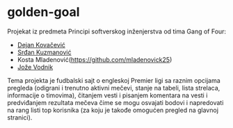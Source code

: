 # golden-goal
Projekat iz predmeta Principi softverskog inženjerstva od tima Gang of Four:

- [Dejan Kovačević](https://github.com/kovacevicdejan)
- [Srđan Kuzmanović](https://github.com/srkuzma)
- Kosta Mladenović(https://github.com/mladenovick25)
- [Jože Vodnik](https://github.com/JozeVodnik)

Tema projekta je fudbalski sajt o engleskoj Premier ligi sa raznim opcijama pregleda (odigrani i trenutno aktivni mečevi, stanje na tabeli, lista strelaca, informacije o timovima), čitanjem vesti i pisanjem komentara na vesti i predviđanjem rezultata mečeva čime se mogu osvajati bodovi i napredovati na rang listi top korisnika (za koju je takođe omogućen pregled na glavnoj stranici).
